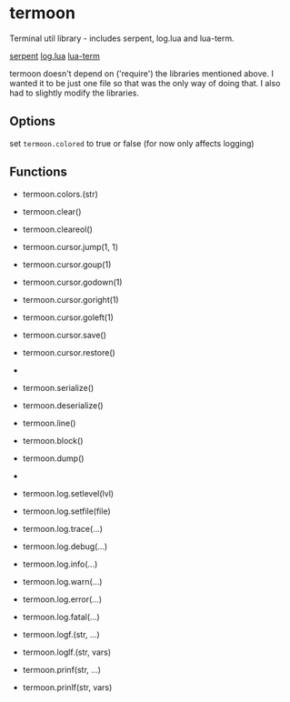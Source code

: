 # termoon
Terminal util library - includes serpent, log.lua and lua-term.

[serpent](https://github.com/pkulchenko/serpent)
[log.lua](https://github.com/rxi/log.lua)
[lua-term](https://github.com/hoelzro/lua-term)

termoon doesn't depend on ('require') the libraries mentioned above.
I wanted it to be just one file so that was the only way of doing that.
I also had to slightly modify the libraries.

## Options
set `termoon.colored` to true or false (for now only affects logging) 

## Functions
- termoon.colors.<color>(str)

- termoon.clear()
- termoon.cleareol()

- termoon.cursor.jump(1, 1)
- termoon.cursor.goup(1)
- termoon.cursor.godown(1)
- termoon.cursor.goright(1)
- termoon.cursor.goleft(1)
- termoon.cursor.save()
- termoon.cursor.restore()
- 
- termoon.serialize()
- termoon.deserialize()
- termoon.line()
- termoon.block()
- termoon.dump()
- 
- termoon.log.setlevel(lvl)
- termoon.log.setfile(file)

- termoon.log.trace(...)
- termoon.log.debug(...)
- termoon.log.info(...)
- termoon.log.warn(...)
- termoon.log.error(...)
- termoon.log.fatal(...)

- termoon.logf.<type>(str, ...)

- termoon.loglf.<type>(str, vars)

- termoon.prinf(str, ...)
- termoon.prinlf(str, vars)

